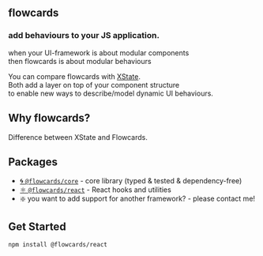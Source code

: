 ## flowcards

### add behaviours to your JS application.

when your UI-framework is about modular components<br/>
then flowcards is about modular behaviours

You can compare flowcards with [XState](https://github.com/davidkpiano/xstate).<br/>
Both add a layer on top of your component structure<br/>
to enable new ways to describe/model dynamic UI behaviours.<br/>

## Why flowcards?

Difference between XState and Flowcards.

## Packages

- [🌀 `@flowcards/core`](https://github.com/ThomasDeutsch/flowcards/tree/master/packages/core) - core library (typed & tested & dependency-free)
- [⚛️ `@flowcards/react`](https://github.com/ThomasDeutsch/flowcards/tree/master/packages/react) - React hooks and utilities
- ❇️ you want to add support for another framework? - please contact me!

## Get Started

```
npm install @flowcards/react
```
